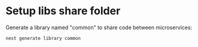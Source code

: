 # Setup libs share folder

Generate a library named "common" to share code between microservices:

```bash
nest generate library common
```
